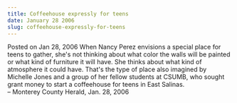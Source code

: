 ```yaml
---
title: Coffeehouse expressly for teens
date: January 28 2006
slug: coffeehouse-expressly-for-teens
---
```


 



<span class="date">Posted on Jan 28, 2006    </span>
When Nancy Perez envisions a special place for teens to gather,
she&apos;s not thinking about what color the walls will be painted or
what kind of furniture it will have. She thinks about what kind of
atmosphere it could have. That&apos;s the type of place also imagined by
Michelle Jones and a group of her fellow students at CSUMB, who
sought grant money to start a coffeehouse for teens in East
Salinas.<br>
&#x2013; Monterey County Herald, Jan. 28, 2006<br/></br>




```
